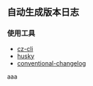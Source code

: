 ## 自动生成版本日志
### 使用工具
* [cz-cli](https://github.com/commitizen/cz-cli)
* [husky](https://github.com/typicode/husky)
* [conventional-changelog](https://github.com/conventional-changelog/conventional-changelog/tree/master/packages/conventional-changelog-cli#readme)


aaa

